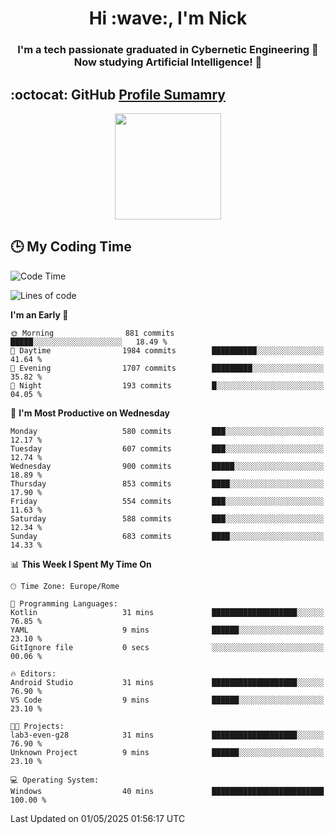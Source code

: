 <h1 align="center">Hi :wave:, I'm Nick</h1>

<h3 align="center">I'm a tech passionate graduated in Cybernetic Engineering 🤖<br>
Now studying Artificial Intelligence! 🧠</h3>


## :octocat: GitHub <a href="https://github.com/vn7n24fzkq/github-profile-summary-cards">Profile Sumamry</a>

<p align="center">
   <img style="height:170px;display:inline-block"  src="http://github-profile-summary-cards.vercel.app/api/cards/profile-details?username=CodeClimberNT&theme=github_dark" />
<!--    <img style="height:170px;display:inline-block"  src="http://github-profile-summary-cards.vercel.app/api/cards/repos-per-language?username=CodeClimberNT&theme=github_dark&exclude=" /> -->
</p>

 ## :clock3: My Coding Time 
 
<!--START_SECTION:waka-->
![Code Time](http://img.shields.io/badge/Code%20Time-539%20hrs-blue)

![Lines of code](https://img.shields.io/badge/From%20Hello%20World%20I%27ve%20Written-5.0%20million%20lines%20of%20code-blue)

**I'm an Early 🐤** 

```text
🌞 Morning                881 commits         █████░░░░░░░░░░░░░░░░░░░░   18.49 % 
🌆 Daytime                1984 commits        ██████████░░░░░░░░░░░░░░░   41.64 % 
🌃 Evening                1707 commits        █████████░░░░░░░░░░░░░░░░   35.82 % 
🌙 Night                  193 commits         █░░░░░░░░░░░░░░░░░░░░░░░░   04.05 % 
```
📅 **I'm Most Productive on Wednesday** 

```text
Monday                   580 commits         ███░░░░░░░░░░░░░░░░░░░░░░   12.17 % 
Tuesday                  607 commits         ███░░░░░░░░░░░░░░░░░░░░░░   12.74 % 
Wednesday                900 commits         █████░░░░░░░░░░░░░░░░░░░░   18.89 % 
Thursday                 853 commits         ████░░░░░░░░░░░░░░░░░░░░░   17.90 % 
Friday                   554 commits         ███░░░░░░░░░░░░░░░░░░░░░░   11.63 % 
Saturday                 588 commits         ███░░░░░░░░░░░░░░░░░░░░░░   12.34 % 
Sunday                   683 commits         ████░░░░░░░░░░░░░░░░░░░░░   14.33 % 
```


📊 **This Week I Spent My Time On** 

```text
🕑︎ Time Zone: Europe/Rome

💬 Programming Languages: 
Kotlin                   31 mins             ███████████████████░░░░░░   76.85 % 
YAML                     9 mins              ██████░░░░░░░░░░░░░░░░░░░   23.10 % 
GitIgnore file           0 secs              ░░░░░░░░░░░░░░░░░░░░░░░░░   00.06 % 

🔥 Editors: 
Android Studio           31 mins             ███████████████████░░░░░░   76.90 % 
VS Code                  9 mins              ██████░░░░░░░░░░░░░░░░░░░   23.10 % 

🐱‍💻 Projects: 
lab3-even-g28            31 mins             ███████████████████░░░░░░   76.90 % 
Unknown Project          9 mins              ██████░░░░░░░░░░░░░░░░░░░   23.10 % 

💻 Operating System: 
Windows                  40 mins             █████████████████████████   100.00 % 
```


 Last Updated on 01/05/2025 01:56:17 UTC
<!--END_SECTION:waka-->


